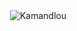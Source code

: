<p>&nbsp;<img align="center" src="http://github-profile-summary-cards.vercel.app/api/cards/profile-details?username=Kamandlou&theme=github_dark" alt="Kamandlou" /></p>

